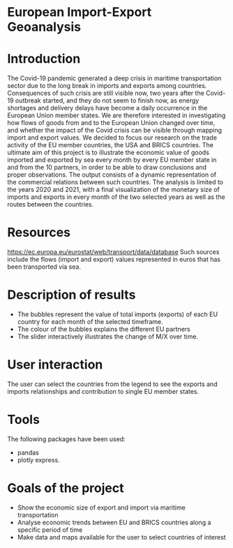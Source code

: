 # European Import-Export Geoanalysis

# Introduction
The Covid-19 pandemic generated a deep crisis in maritime transportation sector due to the long break in imports and exports among countries. Consequences of such crisis are still visible now, two years after the Covid-19 outbreak started, and they do not seem to finish now, as energy shortages and delivery delays have become a daily occurrence in the European Union member states. 
We are therefore interested in investigating how flows of goods from and to the European Union changed over time, and whether the impact of the Covid crisis can be visible through mapping import and export values. We decided to focus our research on the trade activity of the EU member countries, the USA and BRICS countries.
The ultimate aim of this project is to illustrate the economic value of goods imported and exported by sea every month by every EU member state in and from the 10 partners, in order to be able to draw conclusions and proper observations. 
The output consists of a dynamic representation of the commercial relations between such countries. The analysis is limited to the years 2020 and 2021, with a final visualization of the monetary size of imports and exports in every month of the two selected years as well as the routes between the countries.

# Resources
https://ec.europa.eu/eurostat/web/transport/data/database
Such sources include the flows (import and export) values represented in euros that has been transported via sea. 

# Description of results
 - The bubbles represent the value of total imports (exports) of each EU country for each month of the selected timeframe. 
 - The colour of the bubbles explains the different EU partners 
 - The slider interactively illustrates the change of M/X over time. 

# User interaction
The user can select the countries from the legend to see the exports and imports relationships and contribution to single EU member states.

# Tools
The following packages have been used: 
 - pandas
 - plotly express.

# Goals of the project
 - Show the economic size of export and import via maritime transportation 
 - Analyse economic trends between EU and BRICS countries along a specific period of time
 - Make data and maps available for the user to select countries of interest 
